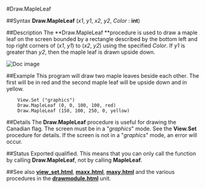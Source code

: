 
#Draw.MapleLeaf

##Syntax
**Draw.MapleLeaf** (_x1_, _y1_, _x2_, _y2_, _Color_ : **int**)



##Description
The **Draw.MapleLeaf **procedure is used to draw a maple leaf on the screen bounded by a rectangle described by the bottom left and top right corners of (_x1_, _y1_) to (_x2_, _y2_) using the specified _Color_. If _y1_ is greater than _y2_, then the maple leaf is drawn upside down.

![Doc image](draw_mapleleaf01.gif)


##Example
This program will draw two maple leaves beside each other. The first will be in red and the second maple leaf will be upside down and in yellow.


        View.Set ("graphics")
        Draw.MapleLeaf (0, 0, 100, 100, red)
        Draw.MapleLeaf (150, 100, 250, 0, yellow)
##Details
The **Draw.MapleLeaf** procedure is useful for drawing the Canadian flag.
The screen must be in a "_graphics_" mode. See the **View.Set** procedure for details. If the screen is not in a "_graphics_" mode, an error will occur.



##Status
Exported qualified.
This means that you can only call the function by calling **Draw.MapleLeaf**, not by calling **MapleLeaf**.



##See also
**[view_set.html](View.Set)**, **[maxx.html](maxx)**, **[maxy.html](maxy)** and the various procedures in the **[drawmodule.html](Draw)** unit.


